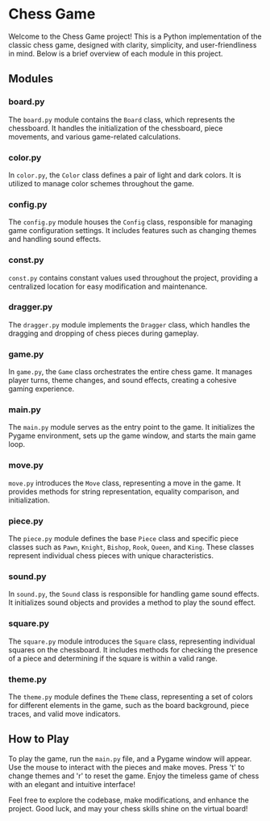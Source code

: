 # Chess Game

Welcome to the Chess Game project! This is a Python implementation of the classic chess game, designed with clarity, simplicity, and user-friendliness in mind. Below is a brief overview of each module in this project.

## Modules

### **board.py**

The `board.py` module contains the `Board` class, which represents the chessboard. It handles the initialization of the chessboard, piece movements, and various game-related calculations.

### **color.py**

In `color.py`, the `Color` class defines a pair of light and dark colors. It is utilized to manage color schemes throughout the game.

### **config.py**

The `config.py` module houses the `Config` class, responsible for managing game configuration settings. It includes features such as changing themes and handling sound effects.

### **const.py**

`const.py` contains constant values used throughout the project, providing a centralized location for easy modification and maintenance.

### **dragger.py**

The `dragger.py` module implements the `Dragger` class, which handles the dragging and dropping of chess pieces during gameplay.

### **game.py**

In `game.py`, the `Game` class orchestrates the entire chess game. It manages player turns, theme changes, and sound effects, creating a cohesive gaming experience.

### **main.py**

The `main.py` module serves as the entry point to the game. It initializes the Pygame environment, sets up the game window, and starts the main game loop.

### **move.py**

`move.py` introduces the `Move` class, representing a move in the game. It provides methods for string representation, equality comparison, and initialization.

### **piece.py**

The `piece.py` module defines the base `Piece` class and specific piece classes such as `Pawn`, `Knight`, `Bishop`, `Rook`, `Queen`, and `King`. These classes represent individual chess pieces with unique characteristics.

### **sound.py**

In `sound.py`, the `Sound` class is responsible for handling game sound effects. It initializes sound objects and provides a method to play the sound effect.

### **square.py**

The `square.py` module introduces the `Square` class, representing individual squares on the chessboard. It includes methods for checking the presence of a piece and determining if the square is within a valid range.

### **theme.py**

The `theme.py` module defines the `Theme` class, representing a set of colors for different elements in the game, such as the board background, piece traces, and valid move indicators.

## How to Play

To play the game, run the `main.py` file, and a Pygame window will appear. Use the mouse to interact with the pieces and make moves. Press 't' to change themes and 'r' to reset the game. Enjoy the timeless game of chess with an elegant and intuitive interface!

Feel free to explore the codebase, make modifications, and enhance the project. Good luck, and may your chess skills shine on the virtual board!
